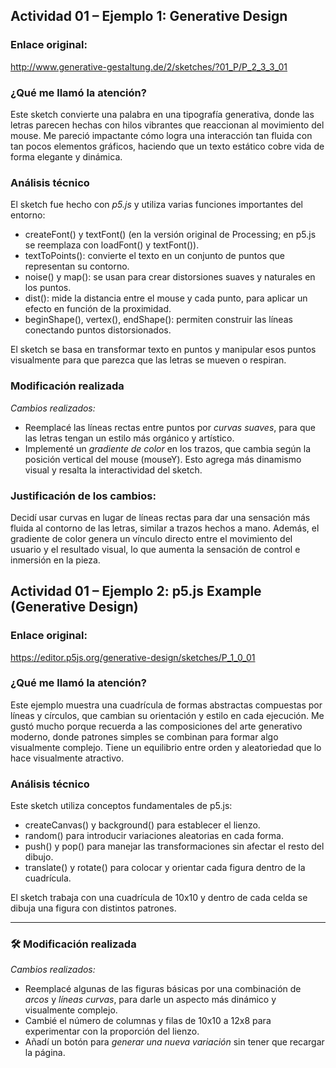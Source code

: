 ##  Actividad 01 – Ejemplo 1: Generative Design

###  Enlace original:
http://www.generative-gestaltung.de/2/sketches/?01_P/P_2_3_3_01

###  ¿Qué me llamó la atención?
Este sketch convierte una palabra en una tipografía generativa, donde las letras parecen hechas con hilos vibrantes que reaccionan al movimiento del mouse. Me pareció impactante cómo logra una interacción tan fluida con tan pocos elementos gráficos, haciendo que un texto estático cobre vida de forma elegante y dinámica.

###  Análisis técnico
El sketch fue hecho con *p5.js* y utiliza varias funciones importantes del entorno:

- createFont() y textFont() (en la versión original de Processing; en p5.js se reemplaza con loadFont() y textFont()).
- textToPoints(): convierte el texto en un conjunto de puntos que representan su contorno.
- noise() y map(): se usan para crear distorsiones suaves y naturales en los puntos.
- dist(): mide la distancia entre el mouse y cada punto, para aplicar un efecto en función de la proximidad.
- beginShape(), vertex(), endShape(): permiten construir las líneas conectando puntos distorsionados.

El sketch se basa en transformar texto en puntos y manipular esos puntos visualmente para que parezca que las letras se mueven o respiran.

###  Modificación realizada



*Cambios realizados:*
- Reemplacé las líneas rectas entre puntos por *curvas suaves*, para que las letras tengan un estilo más orgánico y artístico.
- Implementé un *gradiente de color* en los trazos, que cambia según la posición vertical del mouse (mouseY). Esto agrega más dinamismo visual y resalta la interactividad del sketch.

###  Justificación de los cambios:
Decidí usar curvas en lugar de líneas rectas para dar una sensación más fluida al contorno de las letras, similar a trazos hechos a mano. Además, el gradiente de color genera un vínculo directo entre el movimiento del usuario y el resultado visual, lo que aumenta la sensación de control e inmersión en la pieza.

##  Actividad 01 – Ejemplo 2: p5.js Example (Generative Design)

###  Enlace original:
https://editor.p5js.org/generative-design/sketches/P_1_0_01

###  ¿Qué me llamó la atención?
Este ejemplo muestra una cuadrícula de formas abstractas compuestas por líneas y círculos, que cambian su orientación y estilo en cada ejecución. Me gustó mucho porque recuerda a las composiciones del arte generativo moderno, donde patrones simples se combinan para formar algo visualmente complejo. Tiene un equilibrio entre orden y aleatoriedad que lo hace visualmente atractivo.

###  Análisis técnico
Este sketch utiliza conceptos fundamentales de p5.js:

- createCanvas() y background() para establecer el lienzo.
- random() para introducir variaciones aleatorias en cada forma.
- push() y pop() para manejar las transformaciones sin afectar el resto del dibujo.
- translate() y rotate() para colocar y orientar cada figura dentro de la cuadrícula.

El sketch trabaja con una cuadrícula de 10x10 y dentro de cada celda se dibuja una figura con distintos patrones.

---

### 🛠 Modificación realizada

*Cambios realizados:*
- Reemplacé algunas de las figuras básicas por una combinación de *arcos* y *líneas curvas*, para darle un aspecto más dinámico y visualmente complejo.
- Cambié el número de columnas y filas de 10x10 a 12x8 para experimentar con la proporción del lienzo.
- Añadí un botón para *generar una nueva variación* sin tener que recargar la página.



